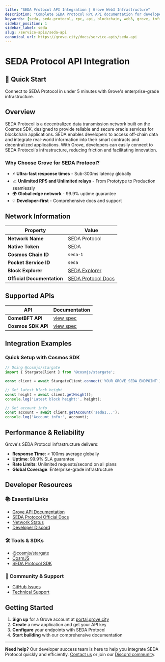 ```yaml
---
title: "SEDA Protocol API Integration | Grove Web3 Infrastructure"
description: "Complete SEDA Protocol RPC API documentation for developers. Fast, reliable SEDA Protocol blockchain access with Grove's enterprise infrastructure. Get started in minutes."
keywords: [seda, seda-protocol, rpc, api, blockchain, web3, grove, infrastructure, developers, integration, cosmos, oracle]
sidebar_position: 1
sidebar_label: seda
slug: /service-apis/seda-api
canonical_url: https://grove.city/docs/service-apis/seda-api
---
```


# SEDA Protocol API Integration

<div style={{background: "linear-gradient(135deg, #4c51bf 0%, #805ad5 100%)", color: "white", padding: "1.5rem", borderRadius: "8px", margin: "1rem 0"}}>
  <h2 style={{color: "white", marginTop: 0}}>🚀 Quick Start</h2>
  <p style={{marginBottom: 0, fontSize: "1.1rem"}}>Connect to SEDA Protocol in under 5 minutes with Grove's enterprise-grade infrastructure.</p>
</div>

## Overview

SEDA Protocol is a decentralized data transmission network built on the Cosmos SDK, designed to provide reliable and secure oracle services for blockchain applications. SEDA enables developers to access off-chain data and integrate real-world information into their smart contracts and decentralized applications. With Grove, developers can easily connect to SEDA Protocol's infrastructure, reducing friction and facilitating innovation.

### Why Choose Grove for SEDA Protocol?

- ⚡ **Ultra-fast response times** - Sub-300ms latency globally
- 📈 **Unlimited RPS and Unlimited relays** - From Prototype to Production seamlessly
- 🌍 **Global edge network** - 99.9% uptime guarantee
- 💡 **Developer-first** - Comprehensive docs and support

## Network Information

| Property | Value |
|----------|-------|
| **Network Name** | SEDA Protocol |
| **Native Token** | SEDA |
| **Cosmos Chain ID** | `seda-1` |
| **Pocket Service ID** | `seda` |
| **Block Explorer** | [SEDA Explorer](https://explorer.seda.xyz) |
| **Official Documentation** | [SEDA Protocol Docs](https://docs.seda.xyz/) |

## Supported APIs

| API | Documentation |
| --- | ------------- |
| **CometBFT API** | [view spec](../grove-api/api-definition/definition#cosmos--cometbft) |
| **Cosmos SDK API** | [view spec](../grove-api/api-definition/definition#cosmos--cometbft) |

## Integration Examples

### Quick Setup with Cosmos SDK

```javascript
// Using @cosmjs/stargate
import { StargateClient } from '@cosmjs/stargate';

const client = await StargateClient.connect('YOUR_GROVE_SEDA_ENDPOINT');

// Get latest block height
const height = await client.getHeight();
console.log('Latest block height:', height);

// Get account info
const account = await client.getAccount('seda1...');
console.log('Account info:', account);
```

## Performance & Reliability

Grove's SEDA Protocol infrastructure delivers:

- **Response Time**: < 100ms average globally
- **Uptime**: 99.9% SLA guarantee  
- **Rate Limits**: Unlimited requests/second on all plans
- **Global Coverage**: Enterprise-grade infrastructure

## Developer Resources

### 📚 Essential Links
- [Grove API Documentation](../grove-api/overview/grove-api)
- [SEDA Protocol Official Docs](https://docs.seda.xyz/)
- [Network Status](https://status.grove.city)
- [Developer Discord](https://discord.gg/build-with-grove)

### 🛠️ Tools & SDKs
- [@cosmjs/stargate](https://www.npmjs.com/package/@cosmjs/stargate)
- [CosmJS](https://github.com/cosmos/cosmjs)
- [SEDA Protocol SDK](https://docs.seda.xyz/)

### 💬 Community & Support
- [GitHub Issues](https://github.com/buildwithgrove/path)  
- [Technical Support](https://discord.com/channels/824324475256438814/1150805396085293106)

## Getting Started

1. **Sign up** for a Grove account at [portal.grove.city](https://portal.grove.city)
2. **Create** a new application and get your API key
3. **Configure** your endpoints with SEDA Protocol
4. **Start building** with our comprehensive documentation

---

<div style={{background: "#f8f9fa", padding: "1rem", borderLeft: "4px solid #007bff", margin: "1rem 0"}}>
  <strong>Need help?</strong> Our developer success team is here to help you integrate SEDA Protocol quickly and efficiently. <a href="mailto:portal@grove.city">Contact us</a> or join our <a href="https://discord.gg/build-with-grove">Discord community</a>.
</div>
